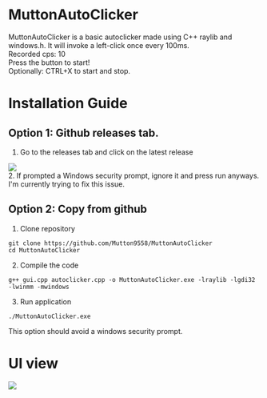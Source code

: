 # MuttonAutoClicker
MuttonAutoClicker is a basic autoclicker made using C++ raylib and windows.h. It will invoke a left-click once every 100ms.
<br>
Recorded cps: 10
<br>
Press the button to start!
<br>
Optionally: CTRL+X to start and stop.

# Installation Guide
## Option 1: Github releases tab.
1. Go to the releases tab and click on the latest release
<img src="https://github.com/user-attachments/assets/b78b166a-4e55-46c3-ab51-eb8a81f55761">
<br>
2. If prompted a Windows security prompt, ignore it and press run anyways. I'm currently trying to fix this issue.

## Option 2: Copy from github
1. Clone repository
```
git clone https://github.com/Mutton9558/MuttonAutoClicker
cd MuttonAutoClicker
```
2. Compile the code
```
g++ gui.cpp autoclicker.cpp -o MuttonAutoClicker.exe -lraylib -lgdi32 -lwinmm -mwindows
```
3. Run application
```
./MuttonAutoClicker.exe
```
This option should avoid a windows security prompt.

# UI view
<img src="https://github.com/user-attachments/assets/9e10b10f-bd40-46d6-9594-b25037967bd1">
